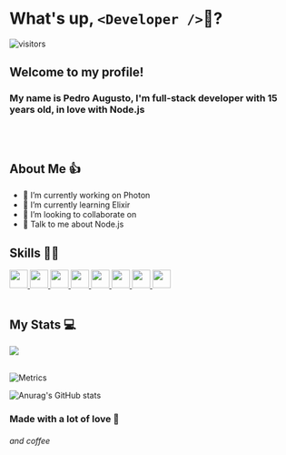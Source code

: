 <!-- Translate to Portuguese -->
<!-- Se você leu isso, você é muito legal! -->

# What's up, `<Developer />`👋?
![visitors](https://visitor-badge.glitch.me/badge?page_id=pedrinfx.pedrinfx)

## Welcome to my profile!

### My name is Pedro Augusto, I'm full-stack developer with 15 years old, in love with Node.js

<br>
<br>

## About Me 👍
 - 🔭 I’m currently working on Photon
 - 🌱 I’m currently learning Elixir
 - 👯 I’m looking to collaborate on
 - 💬 Talk to me about Node.js 

<h2> Skills 👨‍💻 </h2>
<a href= https://github.com/pedrinfx?tab=repositories&q=&type=&language=reactjs&sort= > <img width ='32px' src ='https://raw.githubusercontent.com/rahulbanerjee26/githubAboutMeGenerator/main/icons/reactjs.svg'> </a>
<a href= https://github.com/pedrinfx?tab=repositories&q=&type=&language=javascript&sort= > <img width ='32px' src ='https://raw.githubusercontent.com/rahulbanerjee26/githubAboutMeGenerator/main/icons/javascript.svg'> </a>
<a href= https://github.com/pedrinfx?tab=repositories&q=&type=&language=cpp&sort= > <img width ='32px' src ='https://raw.githubusercontent.com/rahulbanerjee26/githubAboutMeGenerator/main/icons/cpp.svg'> </a>
<a href= https://github.com/pedrinfx?tab=repositories&q=&type=&language=nextjs&sort= > <img width ='32px' src ='https://raw.githubusercontent.com/rahulbanerjee26/githubAboutMeGenerator/main/icons/nextjs.svg'> </a>
<a href= https://github.com/pedrinfx?tab=repositories&q=&type=&language=nodejs&sort= > <img width ='32px' src ='https://raw.githubusercontent.com/rahulbanerjee26/githubAboutMeGenerator/main/icons/nodejs.svg'> </a>
<a href= https://github.com/pedrinfx?tab=repositories&q=&type=&language=csharp&sort= > <img width ='32px' src ='https://raw.githubusercontent.com/rahulbanerjee26/githubAboutMeGenerator/main/icons/csharp.svg'> </a>
<a href= https://github.com/pedrinfx?tab=repositories&q=&type=&language=electron&sort= > <img width ='32px' src ='https://raw.githubusercontent.com/rahulbanerjee26/githubAboutMeGenerator/main/icons/electron.svg'> </a>
<a href= https://github.com/pedrinfx?tab=repositories&q=&type=&language=dotnet&sort= > <img width ='32px' src ='https://raw.githubusercontent.com/rahulbanerjee26/githubAboutMeGenerator/main/icons/dotnet.svg'> </a>

<br>
<br>

## My Stats 💻

<a href="https://github.com/anuraghazra/github-readme-stats">
<img align="center" src="https://github-readme-stats.vercel.app/api/wakatime?username=@89c9997f-cbfb-476c-a8d1-64ea12b79530&compact=True"/>
</a>
<br>
<br>

![Metrics](https://metrics.lecoq.io/pedrinfx?template=terminal&base.header=0&base.activity=0&base.repositories=0&base.metadata=0&languages=1&languages.limit=8&languages.colors=github&languages.threshold=0%25&config.timezone=America%2FToronto)


![Anurag's GitHub stats](https://github-readme-stats.vercel.app/api?username=pedrinfx&show_icons=true&theme=radical)


<h3> Made with a lot of love 💖 <h6>and coffee</h6></h3>
